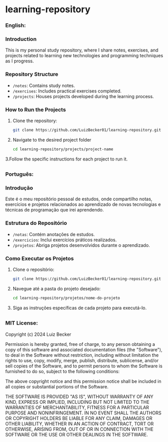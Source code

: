 # learning-repository

### English:
### Introduction
This is my personal study repository, where I share notes, exercises, and projects related to learning new technologies and programming techniques as I progress.

### Repository Structure
- `/notes`: Contains study notes.
- `/exercises`: Includes practical exercises completed.
- `/projects`: Houses projects developed during the learning process.

### How to Run the Projects
1. Clone the repository:
   ```bash
   git clone https://github.com/LuizBecker01/learning-repository.git
2. Navigate to the desired project folder
   ````bash
   cd learning-repository/projects/project-name
3.Follow the specific instructions for each project to run it.

##
### Português:
### Introdução
Este é o meu repositório pessoal de estudos, onde compartilho notas, exercícios e projetos relacionados ao aprendizado de novas tecnologias e técnicas de programação que irei aprendendo.

### Estrutura do Repositório
- `/notas`: Contém anotações de estudos.
- `/exercicios`: Inclui exercícios práticos realizados.
- `/projetos`: Abriga projetos desenvolvidos durante o aprendizado.

### Como Executar os Projetos
1. Clone o repositório:
   ```bash
   git clone https://github.com/LuizBecker01/learning-repository.git
2. Navegue até a pasta do projeto desejado:
   ```bash
   cd learning-repository/projetos/nome-do-projeto
3. Siga as instruções específicas de cada projeto para executá-lo.

##

### MIT License:

Copyright (c) 2024 Luiz Becker

Permission is hereby granted, free of charge, to any person obtaining a copy
of this software and associated documentation files (the "Software"), to deal
in the Software without restriction, including without limitation the rights
to use, copy, modify, merge, publish, distribute, sublicense, and/or sell
copies of the Software, and to permit persons to whom the Software is
furnished to do so, subject to the following conditions:

The above copyright notice and this permission notice shall be included in all
copies or substantial portions of the Software.

THE SOFTWARE IS PROVIDED "AS IS", WITHOUT WARRANTY OF ANY KIND, EXPRESS OR
IMPLIED, INCLUDING BUT NOT LIMITED TO THE WARRANTIES OF MERCHANTABILITY,
FITNESS FOR A PARTICULAR PURPOSE AND NONINFRINGEMENT. IN NO EVENT SHALL THE
AUTHORS OR COPYRIGHT HOLDERS BE LIABLE FOR ANY CLAIM, DAMAGES OR OTHER
LIABILITY, WHETHER IN AN ACTION OF CONTRACT, TORT OR OTHERWISE, ARISING FROM,
OUT OF OR IN CONNECTION WITH THE SOFTWARE OR THE USE OR OTHER DEALINGS IN THE
SOFTWARE.
